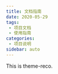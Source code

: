 ```yaml
---
title: 文档指南
date: 2020-05-29
tags:
 - 项目文档
 - 使用指南
categories:
 - 项目说明
sidebar: auto
---
```


This is theme-reco.
